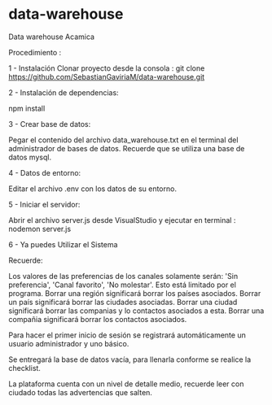# data-warehouse
 

Data warehouse Acamica

Procedimiento :

1 - Instalación
Clonar proyecto desde la consola :
git clone https://github.com/SebastianGaviriaM/data-warehouse.git

2 - Instalación de dependencias:

npm install

3 - Crear base de datos:

Pegar el contenido del archivo data_warehouse.txt en el terminal del administrador de bases de datos. Recuerde que se utiliza una base de datos mysql.

4 - Datos de entorno:

Editar el archivo .env con los datos de su entorno.

5 - Iniciar el servidor:

Abrir el archivo server.js desde VisualStudio y ejecutar en terminal :
nodemon server.js

6 - Ya puedes Utilizar el Sistema


Recuerde:

Los valores de las preferencias de los canales solamente serán: 'Sin preferencia', 'Canal favorito', 'No molestar'. Esto está limitado por el programa.
Borrar una región significará borrar los países asociados.
Borrar un país significará borrar las ciudades asociadas.
Borrar una ciudad significará borrar las companias y lo contactos asociados a esta.
Borrar una compañia significará borrar los contactos asociados.


Para hacer el primer inicio de sesión se registrará automáticamente un usuario administrador y uno básico.

Se entregará la base de datos vacía, para llenarla conforme se realice la checklist.

La plataforma cuenta con un nivel de detalle medio, recuerde leer con ciudado todas las advertencias que salten.


